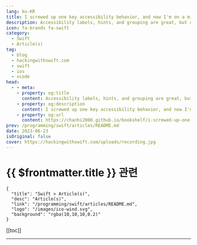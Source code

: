 ```yaml
---
lang: ko-KR
title: I screwed up one key accessibility behavior, and now I'm on a mission to do better
description: Accessibility labels, hints, and grouping are great, but don’t forget to think about Voice Control too.
icon: fa-brands fa-swift
category:
  - Swift
  - Article(s)
tag: 
  - blog
  - hackingwithswift.com
  - swift
  - ios
  - xcode
head:
  - - meta:
    - property: og:title
      content: Accessibility labels, hints, and grouping are great, but don’t forget to think about Voice Control too.
    - property: og:description
      content: I screwed up one key accessibility behavior, and now I'm on a mission to do better
    - property: og:url
      content: https://chanhi2000.github.io/bookshelf/i-screwed-up-one-key-accessibility-behavior-and-now-i-m-on-a-mission-to-do-better.html
prev: /programming/swift/articles/README.md
date: 2023-06-23
isOriginal: false
cover: https://hackingwithswift.com/uploads/recording.jpg
---
```


# {{ $frontmatter.title }} 관련

```component VPCard
{
  "title": "Swift > Article(s)",
  "desc": "Article(s)",
  "link": "/programming/swift/articles/README.md",
  "logo": "/images/ico-wind.svg",
  "background": "rgba(10,10,10,0.2)"
}
```

[[toc]]

---

<SiteInfo
  name="I screwed up one key accessibility behavior, and now I'm on a mission to do better – Hacking with Swift"
  desc="Accessibility labels, hints, and grouping are great, but don’t forget to think about Voice Control too."
  url="https://hackingwithswift.com/articles/261/i-screwed-up-one-key-accessibility-behavior-and-now-i-m-on-a-mission-to-do-better"
  logo="https://hackingwithswift.com/favicon.svg"
  preview="https://hackingwithswift.com/uploads/recording.jpg"/>

